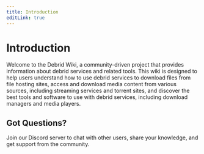 ```yaml
---
title: Introduction
editLink: true
---
```


# Introduction

Welcome to the Debrid Wiki, a community-driven project that provides information about debrid services and related tools. This wiki is designed to help users understand how to use debrid services to download files from file hosting sites, access and download media content from various sources, including streaming services and torrent sites, and discover the best tools and software to use with debrid services, including download managers and media players.

## Got Questions?

Join our Discord server to chat with other users, share your knowledge, and get support from the community.